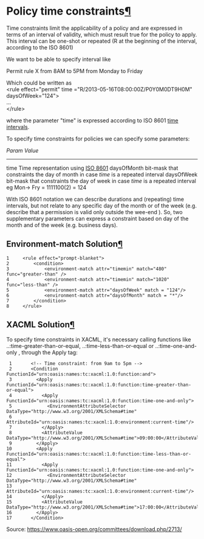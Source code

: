 Policy time constraints[¶](#Policy-time-constraints)
====================================================

Time constraints limit the applicability of a policy and are expressed
in terms of an interval of validity, which must result true for the
policy to apply. This interval can be one-shot or repeated (R at the
beginning of the interval, according to the ISO 8601)

We want to be able to specify interval like

Permit rule X from 8AM to 5PM from Monday to Friday

Which could be written as\
\<rule effect="permit" time ="R/2013-05-16T08:00:00Z/P0Y0M0DT9H0M"
daysOfWeek="124"\>\
...\
\</rule\>

where the parameter "time" is expressed according to ISO 8601 [time
intervals](http://en.wikipedia.org/wiki/ISO_8601#Time_intervals).

To specify time constraints for policies we can specify some parameters:

  *Param*       *Value*
  ------------- ------------------------------------------------------------------------------------------------------------------
  time          Time representation using [ISO 8601](http://en.wikipedia.org/wiki/ISO_8601)
  daysOfMonth   bit-mask that constraints the day of month in case *time* is a repeated interval
  daysOfWeek    bit-mask that constraints the day of week in case *time* is a repeated interval eg Mon-\> Fry = 1111100(2) = 124

With ISO 8601 notation we can describe durations and (repeating) time
intervals, but not relate to any specific day of the month or of the
week (e.g. describe that a permission is valid only outside the wee-end
). So, two supplementary parameters can express a constraint based on
day of the month and of the week (e.g. business days).

Environment-match Solution[¶](#Environment-match-Solution)
----------------------------------------------------------

    1     <rule effect="prompt-blanket">
    2         <condition>
    3             <environment-match attr="timemin" match="480" func="greater-than" />
    4             <environment-match attr="timemin" match="1020" func="less-than" />
    5             <environment-match attr="daysOfWeek" match = "124"/>
    6             <environment-match attr="daysOfMonth" match = "*"/>            
    7         </condition>
    8     </rule>

XACML Solution[¶](#XACML-Solution)
----------------------------------

To specify time constraints in XACML, it's necessary calling functions
like ..:time-greater-than-or-equal, ..:time-less-than-or-equal or
..:time-one-and-only , through the Apply tag:

     1       <!-- Time constraint: from 9am to 5pm -->
     2       <Condition FunctionId="urn:oasis:names:tc:xacml:1.0:function:and">
     3         <Apply FunctionId="urn:oasis:names:tc:xacml:1.0:function:time-greater-than-or-equal">
     4           <Apply FunctionId="urn:oasis:names:tc:xacml:1.0:function:time-one-and-only">
     5             <EnvironmentAttributeSelector DataType="http://www.w3.org/2001/XMLSchema#time" 
     6                                           AttributeId="urn:oasis:names:tc:xacml:1.0:environment:current-time"/>
     7           </Apply>
     8           <AttributeValue DataType="http://www.w3.org/2001/XMLSchema#time">09:00:00</AttributeValue>
     9         </Apply>
    10         <Apply FunctionId="urn:oasis:names:tc:xacml:1.0:function:time-less-than-or-equal">
    11           <Apply FunctionId="urn:oasis:names:tc:xacml:1.0:function:time-one-and-only">
    12             <EnvironmentAttributeSelector DataType="http://www.w3.org/2001/XMLSchema#time" 
    13                                           AttributeId="urn:oasis:names:tc:xacml:1.0:environment:current-time"/>
    14           </Apply>
    15           <AttributeValue DataType="http://www.w3.org/2001/XMLSchema#time">17:00:00</AttributeValue>
    16         </Apply>
    17       </Condition>

Source: <https://www.oasis-open.org/committees/download.php/2713/>

